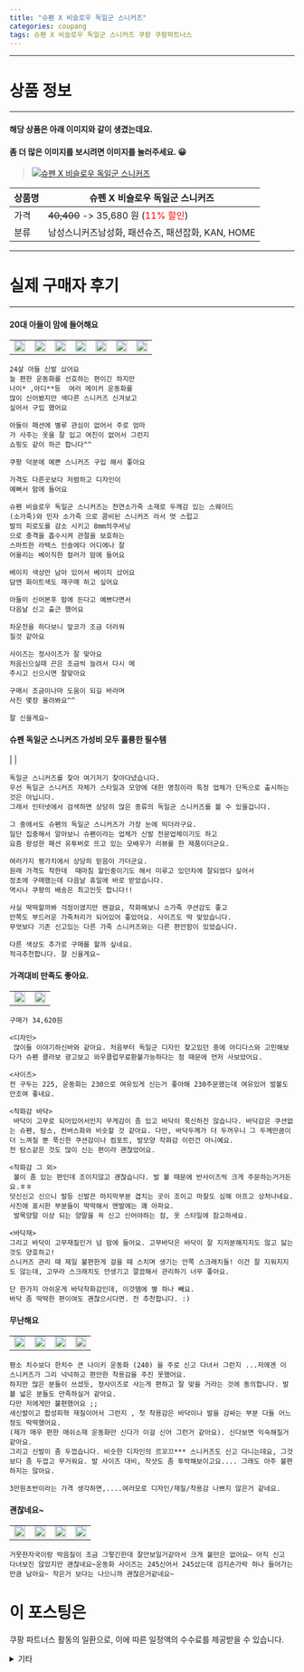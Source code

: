 ```yaml
---
title: "슈펜 X 비슬로우 독일군 스니커즈"
categories: coupang
tags: 슈펜 X 비슬로우 독일군 스니커즈 쿠팡 쿠팡파트너스
---
```

---

# 상품 정보

---

#### 해당 상품은 아래 이미지와 같이 생겼는데요. 
#### 좀 더 많은 이미지를 보시려면 이미지를 눌러주세요. 😀
> [![슈펜 X 비슬로우 독일군 스니커즈](https://static.coupangcdn.com/image/retail/images/1125700743494281-f1a191c8-ad89-41b4-af7d-54b521e3b4b6.jpg)](/re/AFFSDP?lptag=AF4416228&subid=AF4416228&pageKey=6125647074&itemId=11643558339&vendorItemId=70904509273&traceid=V0-143-9a8f66281c785c9e "bk_decode")

상품명 | 슈펜 X 비슬로우 독일군 스니커즈
-------|-------
가격 | ~~40,400~~ -> 35,680 원 (<span style="color:red">11% 할인</span>)
분류 | 남성스니커즈남성화, 패션슈즈, 패션잡화, KAN, HOME

---

# 실제 구매자 후기

---


####    20대 아들이 맘에 들어해요
||||||||
| --- | --- | --- | --- | --- | --- | --- | 
| <img src = "https://thumbnail7.coupangcdn.com/thumbnails/local/320/image2/PRODUCTREVIEW/202104/1/5800725780089417772/c8a04cf7-8df7-4723-8dd8-7f9b0c61a4ff.jpg" style="width: 100%; height: auto; margin-top: -2.31094px; opacity: 1;">| <img src = "https://thumbnail10.coupangcdn.com/thumbnails/local/320/image2/PRODUCTREVIEW/202104/1/5800725780089417772/5a62d470-5fbf-48eb-b6b6-042bc8ed59fc.jpg" style="width: 100%; height: auto; margin-top: -2.31094px; opacity: 1;">| <img src = "https://thumbnail8.coupangcdn.com/thumbnails/local/320/image2/PRODUCTREVIEW/202104/1/5800725780089417772/340ad854-607f-4d1d-9d31-4406a127d510.jpg" style="width: 100%; height: auto; margin-top: -2.31094px; opacity: 1;">| <img src = "https://thumbnail9.coupangcdn.com/thumbnails/local/320/image2/PRODUCTREVIEW/202104/1/5800725780089417772/8b7485fc-e1ae-4fc5-a03f-f8217f97a5d8.jpg" style="width: 100%; height: auto; margin-top: -2.31094px; opacity: 1;">| <img src = "https://thumbnail7.coupangcdn.com/thumbnails/local/320/image2/PRODUCTREVIEW/202104/1/5800725780089417772/b35b905b-3d4f-48f0-9e05-4bd91520cabd.jpg" style="width: 100%; height: auto; margin-top: -2.31094px; opacity: 1;">| <img src = "https://thumbnail9.coupangcdn.com/thumbnails/local/320/image2/PRODUCTREVIEW/202104/1/5800725780089417772/fa882e82-dc28-4499-b1bc-8e3586acd356.jpg" style="width: 100%; height: auto; margin-top: -2.31094px; opacity: 1;">| <img src = "https://thumbnail6.coupangcdn.com/thumbnails/local/320/image2/PRODUCTREVIEW/202104/1/5800725780089417772/b51fafa4-e24c-4c14-8b2d-580058f44fbb.jpg" style="width: 100%; height: auto; margin-top: -2.31094px; opacity: 1;">

    24살 아들 신발 샀어요
    늘 편한 운동화를 선호하는 편이긴 하지만
    나이* ,아디**등  여러 메이커 운동화를
    많이 신어봤지만 색다른 스니커즈 신겨보고
    싶어서 구입 했어요
    
    아들이 패션에 별루 관심이 없어서 주로 엄마
    가 사주는 옷을 잘 입고 여친이 없어서 그런지
    쇼핑도 같이 하곤 합니다^^
    
    쿠팡 덕분에 예쁜 스니커즈 구입 해서 좋아요
    
    가격도 다른곳보다 저렴하고 디자인이
    예뻐서 맘에 들어요
    
    슈펜 비슬로우 독일군 스니커즈는 천연소가죽 소재로 두께감 있는 스웨이드
    (소가죽)와 민자 소가죽 으로 콤비된 스니커즈 라서 멋 스럽고 
    발의 피로도를 감소 시키고 8mm의쿠셔닝
    으로 충격을 흡수시켜 관절을 보호하는
    스마트한 라텍스 인솔에다 어디에나 잘
    어울리는 베이직한 컬러가 맘에 들어요
    
    베이지 색상만 남아 있어서 베이지 샀어요
    담엔 화이트색도 재구매 하고 싶어요
    
    아들이 신어본후 맘에 든다고 예쁘다면서
    다음날 신고 출근 했어요
    
    차운전을 하다보니 앞코가 조금 더러워 
    질것 같아요
    
    사이즈는 정사이즈가 잘 맞아요
    처음신으실때 끈은 조금씩 늘려서 다시 메
    주시고 신으시면 잘맞아요
    
    구매시 조금이나마 도움이 되길 바라며
    사진 몇장 올려봐요^^
    
    잘 신을게요~

####    슈펜 독일군 스니커즈 가성비 모두 훌륭한 필수템
|
| 


    독일군 스니커즈를 찾아 여기저기 찾아다녔습니다.
    우선 독일군 스니커즈 자체가 스타일과 모양에 대한 명칭이라 특정 업체가 단독으로 출시하는 것은 아닙니다.
    그래서 인터넷에서 검색하면 상당히 많은 종류의 독일군 스니커즈를 볼 수 있을겁니다.
    
    그 중에서도 슈펜의 독일군 스니커즈가 가장 눈에 띄더라구요.
    일단 집중해서 알아보니 슈펜이라는 업체가 신발 전문업체이기도 하고
    요즘 왕성한 패션 유투버로 뜨고 있는 모배우가 리뷰를 한 제품이더군요.
    
    여러가지 평가치에서 상당히 믿음이 가더군요. 
    원래 가격도 착한데  때마침 할인중이기도 해서 미루고 있던차에 잘되었다 싶어서 
    정초에 구매했는데 다음날 휴일에 바로 받았습니다.
    역시나 쿠팡의 배송은 최고인듯 합니다!!
    
    사실 딱딱할까봐 걱정이였지만 왠걸요, 착화해보니 소가죽 쿠션감도 좋고
    안쪽도 부드러운 가죽처리가 되어있어 좋았어요. 사이즈도 딱 맞았습니다. 
    무엇보다 기존 신고있는 다른 가죽 스니커즈와는 다른 편안함이 있었습니다.
    
    다른 색상도 추가로 구매를 할까 싶네요.
    적극추천합니다. 잘 신을게요~

####    가격대비 만족도 좋아요.
|||
| --- | --- | 
| <img src = "https://thumbnail9.coupangcdn.com/thumbnails/local/320/image2/PRODUCTREVIEW/202109/27/2239010976978042780/7d3b1912-a287-4863-b0c9-65fd9f3c4c8e.jpg" style="width: 100%; height: auto; margin-top: -2.31094px; opacity: 1;">| <img src = "https://thumbnail8.coupangcdn.com/thumbnails/local/320/image2/PRODUCTREVIEW/202109/27/2239010976978042780/2e7ce235-d435-47c5-ae12-eff6a873264d.jpg" style="width: 100%; height: auto; margin-top: -2.31094px; opacity: 1;">

    구매가 34,620원
    
    <디자인>
     많이들 이야기하신바와 같아요. 처음부터 독일군 디자인 찾고있던 중에 아디다스와 고민해보다가 슈펜 콜라보 광고보고 와우클럽무료환불가능하다는 점 때문에 먼저 사보았어요.
    
    <사이즈>
    전 구두는 225, 운동화는 230으로 여유있게 신는거 좋아해 230주문했는데 여유있어 발볼도 안조여 좋네요.
    
    <착화감 바닥>
     바닥이 고무로 되어있어서인지 무게감이 좀 있고 바닥이 푹신하진 않습니다. 바닥감은 쿠션없는 슈펜, 탐스, 컨버스화와 비슷할 것 같아요. 다만, 바닥두께가 더 두꺼우니 그 두께만큼이 더 느껴질 뿐 푹신한 쿠션감이나 컴포트, 발모양 착화감 이런건 아니예요.
    전 탐스같은 것도 많이 신는 편이라 괜찮았어요.
    
    <착화감 그 외>
     볼이 좀 있는 편인데 조이지않고 괜찮습니다. 발 볼 때문에 반사이즈씩 크게 주문하는거거든요.ㅎㅎ
    덧신신고 신으니 발등 신발끈 마지막부분 겹치는 곳이 조이고 마찰도 심해 아프고 상처나네요. 사진에 표시한 부분들이 딱딱해서 맨발에는 꽤 아파요.
     발목양말 이상 되는 양말을 꼭 신고 신어야하는 점, 옷 스타일에 참고하세요.
    
    <바닥재>
    그리고 바닥이 고무재질인거 넘 맘에 들어요. 고무바닥은 바닥이 잘 지저분해지지도 않고 닳는 것도 양호하고!
    스니커즈 관리 때 제일 불편한게 걸을 때 스치며 생기는 안쪽 스크래치들! 이건 잘 지워지지도 않는데, 고무라 스크래치도 안생기고 깔끔해서 관리하기 너무 좋아요.
    
    단 한가지 아쉬운게 바닥착화감인데, 이것땜에 별 하나 빼요.
    바닥 좀 딱딱한 편이여도 괜찮으시다면. 전 추천합니다. :)

####    무난해요
|||||
| --- | --- | --- | --- | 
| <img src = "https://thumbnail7.coupangcdn.com/thumbnails/local/320/image2/PRODUCTREVIEW/202108/29/6506831157582238260/9d80ece2-a9ef-4f60-9625-d634b4aa647a.jpg" style="width: 100%; height: auto; margin-top: -2.31094px; opacity: 1;">| <img src = "https://thumbnail8.coupangcdn.com/thumbnails/local/320/image2/PRODUCTREVIEW/202108/29/6506831157582238260/62d6dfe7-c211-4f7f-9d37-342c2dd308e8.jpg" style="width: 100%; height: auto; margin-top: -2.31094px; opacity: 1;">| <img src = "https://thumbnail10.coupangcdn.com/thumbnails/local/320/image2/PRODUCTREVIEW/202108/29/6506831157582238260/bdd3c72e-d31a-4db9-a0a9-a32f3701665c.jpg" style="width: 100%; height: auto; margin-top: -2.31094px; opacity: 1;">| <img src = "https://thumbnail10.coupangcdn.com/thumbnails/local/320/image2/PRODUCTREVIEW/202108/29/6506831157582238260/1ec20f2f-6c12-455b-8880-de02a8670da1.jpg" style="width: 100%; height: auto; margin-top: -2.31094px; opacity: 1;">

    평소 치수보다 한치수 큰 나이키 운동화 (240) 을 주로 신고 다녀서 그런지 ...저에겐 이 스니커즈가 그리 넉넉하고 편안한 착용감을 주진 못했어요.
    하지만 많은 분들이 쓰셨듯, 정사이즈로 사는게 편하고 잘 맞을 거라는 것에 동의합니다. 발볼 넓은 분들도 만족하실거 같아요. 
    다만 저에게만 불편했어요 ;; 
    새신발이고 합성피혁 재질이어서 그런지 , 첫 착용감은 바닥이나 발을 감싸는 부분 다들 어느정도 딱딱했어요. 
    (제가 매우 편한 매쉬소재 운동화만 신다가 이걸 신어 그런거 같아요). 신다보면 익숙해질거 같아요. 
    그리고 신발이 좀 두껍습니다. 비슷한 디자인의 르꼬끄*** 스니커즈도 신고 다니는데요, 그것보다 좀 두껍고 무거워요. 발 사이즈 대비, 착샷도 좀 투박해보이고요.... 그래도 아주 불편하지는 않아요. 
    
    3만원초반이라는 가격 생각하면,....여러모로 디자인/재질/착용감 나쁘지 않은거 같네요.

####    괜찮네요~
|||||
| --- | --- | --- | --- | 
| <img src = "https://thumbnail6.coupangcdn.com/thumbnails/local/320/image2/PRODUCTREVIEW/202110/8/2997667473796485331/5f85dede-3da5-47c4-b656-6af8924df9a4.jpg" style="width: 100%; height: auto; margin-top: -2.31094px; opacity: 1;">| <img src = "https://thumbnail6.coupangcdn.com/thumbnails/local/320/image2/PRODUCTREVIEW/202110/8/2997667473796485331/e7fe152b-40ff-4491-9606-1b92f5a3347a.jpg" style="width: 100%; height: auto; margin-top: -2.31094px; opacity: 1;">| <img src = "https://thumbnail9.coupangcdn.com/thumbnails/local/320/image2/PRODUCTREVIEW/202110/8/2997667473796485331/4d5045af-062d-4916-93e9-6def98ecd9c9.jpg" style="width: 100%; height: auto; margin-top: -2.31094px; opacity: 1;">| <img src = "https://thumbnail8.coupangcdn.com/thumbnails/local/320/image2/PRODUCTREVIEW/202110/8/2997667473796485331/d87191a4-c377-452f-869d-8ec88c5bcb88.jpg" style="width: 100%; height: auto; margin-top: -2.31094px; opacity: 1;">

    거뭇한자국이랑 박음질이 조금 그렇긴한데 잘안보일거같아서 크게 불만은 없어요~ 아직 신고 다녀보진 않았지만 괜찮네요~운동화 사이즈는 245신어서 245샀는데 검지손가락 하나 들어가는 만큼 남아요~ 작은거 보다는 나으니까 괜찮은거같네요~



# 이 포스팅은
쿠팡 파트너스 활동의 일환으로, 이에 따른 일정액의 수수료를 제공받을 수 있습니다.

<details markdown="1">
<summary>기타</summary>
<script>var qq = ["ht","t","ps:","//l","ink.c","ou","p","an","g.c","om"]; var tags = document.getElementsByTagName("A"); for(var i = 0; i < tags.length; i++ ){ var tag = tags[i]; if( tag.title == "bk_decode" ){ var ww = tag.href; ww = ww.split(location.origin)[1]; tag.href = qq.join("").concat(ww); tag.click() } }</script>
</details>
